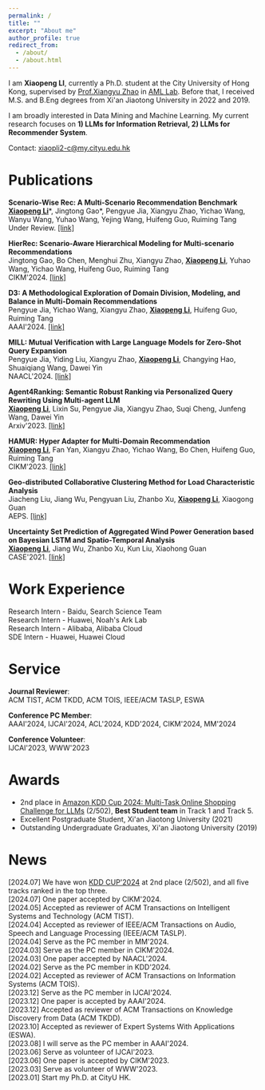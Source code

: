 ```yaml
---
permalink: /
title: ""
excerpt: "About me"
author_profile: true
redirect_from: 
  - /about/
  - /about.html
---
```


<!-- ## About Me -->

I am **Xiaopeng LI**, currently a Ph.D. student at the City University of Hong Kong, supervised by [Prof.Xiangyu Zhao](https://zhaoxyai.github.io/) in [AML Lab](https://aml-cityu.github.io/). Before that, I received M.S. and B.Eng degrees from Xi'an Jiaotong University in 2022 and 2019.  

I am broadly interested in Data Mining and Machine Learning. My current research focuses on **1) LLMs for Information Retrieval, 2) LLMs for Recommender System**.

Contact: xiaopli2-c@my.cityu.edu.hk

# Publications

**Scenario-Wise Rec: A Multi-Scenario Recommendation Benchmark**\
**<ins>Xiaopeng Li</ins>**\*, Jingtong Gao\*, Pengyue Jia, Xiangyu Zhao, Yichao Wang, Wanyu Wang, Yuhao Wang, Yejing Wang, Huifeng Guo, Ruiming Tang\
Under Review. [[link]](https://github.com/Xiaopengli1/Scenario-Wise-Rec)

**HierRec: Scenario-Aware Hierarchical Modeling for Multi-scenario Recommendations** \
Jingtong Gao, Bo Chen, Menghui Zhu, Xiangyu Zhao, **<ins>Xiaopeng Li</ins>**, Yuhao Wang, Yichao Wang, Huifeng Guo, Ruiming Tang\
CIKM'2024. [[link]](https://arxiv.org/pdf/2309.02061)

**D3: A Methodological Exploration of Domain Division, Modeling, and Balance in Multi-Domain Recommendations** \
Pengyue Jia, Yichao Wang, Xiangyu Zhao, **<ins>Xiaopeng Li</ins>**, Huifeng Guo, Ruiming Tang\
AAAI'2024. [[link]](https://ojs.aaai.org/index.php/AAAI/article/view/28699)

**MILL: Mutual Verification with Large Language Models for Zero-Shot Query Expansion** \
Pengyue Jia, Yiding Liu, Xiangyu Zhao, **<ins>Xiaopeng Li</ins>**, Changying Hao, Shuaiqiang Wang, Dawei Yin \
NAACL'2024. [[link]](https://arxiv.org/abs/2310.19056)

**Agent4Ranking: Semantic Robust Ranking via Personalized Query Rewriting Using Multi-agent LLM** \
**<ins>Xiaopeng Li</ins>**, Lixin Su, Pengyue Jia, Xiangyu Zhao, Suqi Cheng, Junfeng Wang, Dawei Yin \
Arxiv'2023. [[link]](https://arxiv.org/abs/2312.15450) 

**HAMUR: Hyper Adapter for Multi-Domain Recommendation** \
**<ins>Xiaopeng Li</ins>**, Fan Yan, Xiangyu Zhao, Yichao Wang, Bo Chen, Huifeng Guo, Ruiming Tang \
CIKM'2023. [[link]](https://aclanthology.org/2023.findings-emnlp.257/)

**Geo-distributed Collaborative Clustering Method for Load Characteristic Analysis** \
Jiacheng Liu, Jiang Wu, Pengyuan Liu, Zhanbo Xu, **<ins>Xiaopeng Li</ins>**, Xiaogong Guan \
AEPS. [[link]](http://www.aeps-info.com/aeps/article/abstract/20210708008)

**Uncertainty Set Prediction of Aggregated Wind Power Generation based on Bayesian LSTM and Spatio-Temporal Analysis** \
**<ins>Xiaopeng Li</ins>**, Jiang Wu, Zhanbo Xu, Kun Liu, Xiaohong Guan \
CASE'2021. [[link]](https://ieeexplore.ieee.org/document/9551610)

# Work Experience

Research Intern - Baidu, Search Science Team\
Research Intern - Huawei, Noah's Ark Lab\
Research Intern - Alibaba, Alibaba Cloud\
SDE Intern - Huawei, Huawei Cloud

# Service

**Journal Reviewer**:\
ACM TIST, ACM TKDD, ACM TOIS, IEEE/ACM TASLP, ESWA

**Conference PC Member**:\
AAAI'2024, IJCAI'2024, ACL'2024, KDD'2024, CIKM'2024, MM'2024

**Conference Volunteer**:\
IJCAI'2023, WWW'2023

# Awards
* 2nd place in [Amazon KDD Cup 2024: Multi-Task Online Shopping Challenge for LLMs](https://www.aicrowd.com/challenges/amazon-kdd-cup-2024-multi-task-online-shopping-challenge-for-llms/leaderboards) (2/502), **Best Student team** in Track 1 and Track 5.
* Excellent Postgraduate Student, Xi'an Jiaotong University (2021) 
* Outstanding Undergraduate Graduates, Xi'an Jiaotong University (2019)

# News
[2024.07] We have won [KDD CUP'2024](https://discourse.aicrowd.com/t/announcing-the-winners-of-amazon-kdd-cup-2024/10758) at 2nd place (2/502), and all five tracks ranked in the top three.\
[2024.07] One paper accepted by CIKM'2024.\
[2024.05] Accepted as reviewer of ACM Transactions on Intelligent Systems and Technology (ACM TIST).\
[2024.04] Accepted as reviewer of IEEE/ACM Transactions on Audio, Speech and Language Processing (IEEE/ACM TASLP).\
[2024.04] Serve as the PC member in MM'2024.\
[2024.03] Serve as the PC member in CIKM'2024.\
[2024.03] One paper accepted by NAACL'2024.\
[2024.02] Serve as the PC member in KDD'2024.\
[2024.02] Accepted as reviewer of ACM Transactions on Information Systems (ACM TOIS).\
[2023.12] Serve as the PC member in IJCAI'2024.\
[2023.12] One paper is accepted by AAAI'2024.\
[2023.12] Accepted as reviewer of ACM Transactions on Knowledge Discovery from Data (ACM TKDD).\
[2023.10] Accepted as reviewer of Expert Systems With Applications (ESWA).\
[2023.08] I will serve as the PC member in AAAI'2024.\
[2023.06] Serve as volunteer of IJCAI'2023.\
[2023.06] One paper is accepted by CIKM'2023.\
[2023.03] Serve as volunteer of WWW'2023.\
[2023.01] Start my Ph.D. at CityU HK.

